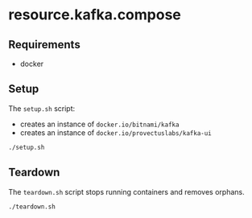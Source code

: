 # resource.kafka.compose

## Requirements

- docker

## Setup

The `setup.sh` script:

- creates an instance of `docker.io/bitnami/kafka`
- creates an instance of `docker.io/provectuslabs/kafka-ui`

```bash
./setup.sh
```

## Teardown

The `teardown.sh` script stops running containers and removes orphans.

```bash
./teardown.sh
```
